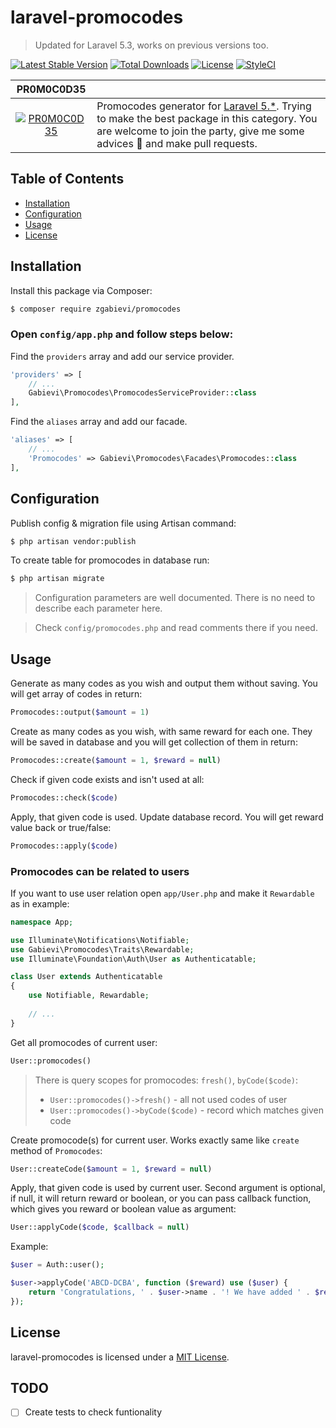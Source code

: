 # laravel-promocodes

> Updated for Laravel 5.3, works on previous versions too.

[![Latest Stable Version](https://poser.pugx.org/zgabievi/promocodes/version?format=flat-square)](https://packagist.org/packages/zgabievi/promocodes)
[![Total Downloads](https://poser.pugx.org/zgabievi/promocodes/d/total?format=flat-square)](https://packagist.org/packages/zgabievi/promocodes)
[![License](https://poser.pugx.org/zgabievi/promocodes/license?format=flat-square)](https://packagist.org/packages/zgabievi/promocodes)
[![StyleCI](https://styleci.io/repos/46787184/shield)](https://styleci.io/repos/46787184)

| PR0M0C0D35 |     |
|:----------:|:----|
| [![PR0M0C0D35](https://i.imgsafe.org/ff13c6de54.png)](https://github.com/zgabievi/promocodes) | Promocodes generator for [Laravel 5.*](http://laravel.com/). Trying to make the best package in this category. You are welcome to join the party, give me some advices :tada: and make pull requests. |

## Table of Contents
- [Installation](#installation)
- [Configuration](#configuration)
- [Usage](#usage)
- [License](#license)

## Installation

Install this package via Composer:
```bash
$ composer require zgabievi/promocodes
```

### Open `config/app.php` and follow steps below:

Find the `providers` array and add our service provider.

```php
'providers' => [
    // ...
    Gabievi\Promocodes\PromocodesServiceProvider::class
],
```

Find the `aliases` array and add our facade.

```php
'aliases' => [
    // ...
    'Promocodes' => Gabievi\Promocodes\Facades\Promocodes::class
],
```

## Configuration

Publish config & migration file using Artisan command:
```bash
$ php artisan vendor:publish
```

To create table for promocodes in database run:
```bash
$ php artisan migrate
```

> Configuration parameters are well documented. There is no need to describe each parameter here.

> Check `config/promocodes.php` and read comments there if you need.

## Usage

Generate as many codes as you wish and output them without saving. 
You will get array of codes in return:

```php
Promocodes::output($amount = 1)
```

Create as many codes as you wish, with same reward for each one.
They will be saved in database and you will get collection of them in return:

```php
Promocodes::create($amount = 1, $reward = null)
```

Check if given code exists and isn't used at all:

```php
Promocodes::check($code)
```

Apply, that given code is used. Update database record. You will get reward value back or true/false:

```php
Promocodes::apply($code)
```

### Promocodes can be related to users

If you want to use user relation open `app/User.php` and make it `Rewardable` as in example:

```php
namespace App;

use Illuminate\Notifications\Notifiable;
use Gabievi\Promocodes\Traits\Rewardable;
use Illuminate\Foundation\Auth\User as Authenticatable;

class User extends Authenticatable
{
    use Notifiable, Rewardable;
    
    // ...
}
```

Get all promocodes of current user:

```php
User::promocodes()
```

> There is query scopes for promocodes: `fresh()`, `byCode($code)`:
> - `User::promocodes()->fresh()` - all not used codes of user
> - `User::promocodes()->byCode($code)` - record which matches given code

Create promocode(s) for current user. Works exactly same like `create` method of `Promocodes`:

```php
User::createCode($amount = 1, $reward = null)
```

Apply, that given code is used by current user. 
Second argument is optional, if null, it will return reward or boolean, or you can pass callback function, which gives you reward or boolean value as argument:

```php
User::applyCode($code, $callback = null)
```

Example:

```php
$user = Auth::user();

$user->applyCode('ABCD-DCBA', function ($reward) use ($user) {
    return 'Congratulations, ' . $user->name . '! We have added ' . $reward . ' points on your account'.
});
```

## License

laravel-promocodes is licensed under a  [MIT License](https://github.com/zgabievi/laravel-promocodes/blob/master/LICENSE).

## TODO
- [ ] Create tests to check funtionality
